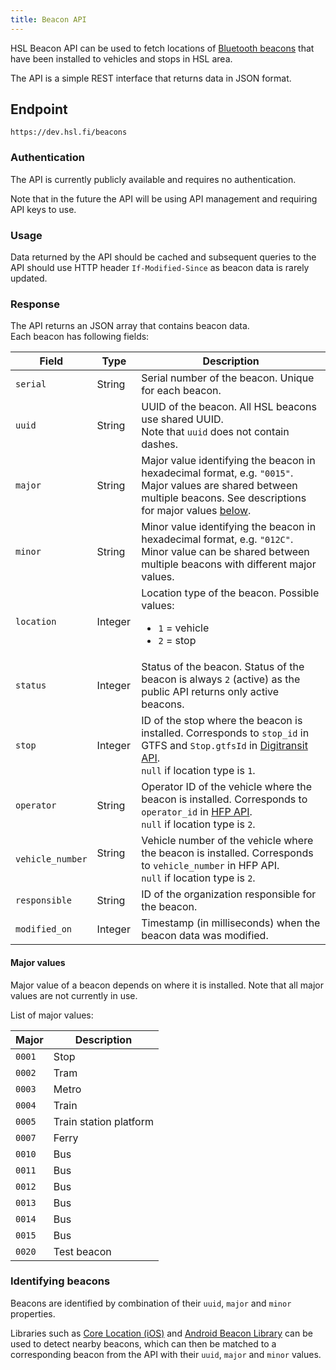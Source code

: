 ```yaml
---
title: Beacon API
---
```


HSL Beacon API can be used to fetch locations of [Bluetooth beacons](https://en.wikipedia.org/wiki/Bluetooth_low_energy_beacon) that have been installed to vehicles and stops in HSL area.

The API is a simple REST interface that returns data in JSON format.

## Endpoint

```
https://dev.hsl.fi/beacons
```

### Authentication

The API is currently publicly available and requires no authentication.

Note that in the future the API will be using API management and requiring API keys to use.

### Usage

Data returned by the API should be cached and subsequent queries to the API should use HTTP header `If-Modified-Since` as beacon data is rarely updated.

### Response

The API returns an JSON array that contains beacon data.  
Each beacon has following fields:

| Field            | Type      | Description |
|------------------|-----------|-------------|
| `serial`         | String    | Serial number of the beacon. Unique for each beacon.
| `uuid`           | String    | UUID of the beacon. All HSL beacons use shared UUID.<br/>Note that `uuid` does not contain dashes.
| `major`          | String    | Major value identifying the beacon in hexadecimal format, e.g. `"0015"`. Major values are shared between multiple beacons. See descriptions for major values [below](#major-values).
| `minor`          | String    | Minor value identifying the beacon in hexadecimal format, e.g. `"012C"`. Minor value can be shared between multiple beacons with different major values.
| `location`       | Integer   | Location type of the beacon. Possible values: <ul><li>`1` = vehicle</li><li>`2` = stop</li></ul>
| `status`         | Integer   | Status of the beacon. Status of the beacon is always `2` (active) as the public API returns only active beacons.
| `stop`           | Integer   | ID of the stop where the beacon is installed. Corresponds to `stop_id` in GTFS and `Stop.gtfsId` in [Digitransit API](https://digitransit.fi/en/developers/apis/1-routing-api/stops/).<br/>`null` if location type is `1`.
| `operator`       | String    | Operator ID of the vehicle where the beacon is installed. Corresponds to `operator_id` in [HFP API](https://digitransit.fi/en/developers/apis/4-realtime-api/vehicle-positions/).<br/>`null` if location type is `2`.
| `vehicle_number` | String    | Vehicle number of the vehicle where the beacon is installed. Corresponds to `vehicle_number` in HFP API.<br/>`null` if location type is `2`.
| `responsible`    | String    | ID of the organization responsible for the beacon.
| `modified_on`    | Integer   | Timestamp (in milliseconds) when the beacon data was modified.

#### Major values

Major value of a beacon depends on where it is installed. Note that all major values are not currently in use.

List of major values:

| Major  | Description    |
|--------|----------------|
| `0001` | Stop
| `0002` | Tram
| `0003` | Metro
| `0004` | Train
| `0005` | Train station platform
| `0007` | Ferry
| `0010` | Bus
| `0011` | Bus
| `0012` | Bus
| `0013` | Bus
| `0014` | Bus
| `0015` | Bus
| `0020` | Test beacon

### Identifying beacons

Beacons are identified by combination of their `uuid`, `major` and `minor` properties.  

Libraries such as [Core Location (iOS)](https://developer.apple.com/documentation/corelocation/) and [Android Beacon Library](https://altbeacon.github.io/android-beacon-library/) can be used to detect nearby beacons, which can then be matched to a corresponding beacon from the API with their `uuid`, `major` and `minor` values. 
